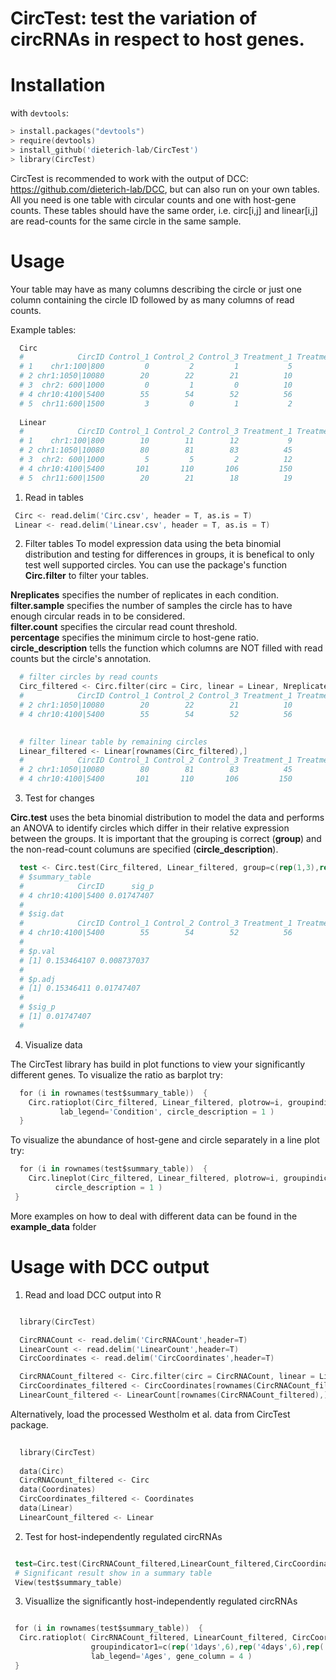 # CircTest: test the variation of circRNAs in respect to host genes.
# Installation

with `devtools`:

```S
> install.packages("devtools")
> require(devtools)
> install_github('dieterich-lab/CircTest')
> library(CircTest)
```
CircTest is recommended to work with the output of DCC: https://github.com/dieterich-lab/DCC, but can also run on your own tables. 
All you need is one table with circular counts and one with host-gene counts. 
These tables should have the same order, i.e. circ[i,j] and linear[i,j] are read-counts for the same circle in the same sample.


# Usage

Your table may have as many columns describing the circle or just one column containing the circle ID followed by as many columns of read counts.

Example tables:

```S
  Circ
  #            CircID Control_1 Control_2 Control_3 Treatment_1 Treatment_2 Treatment_3
  # 1    chr1:100|800         0         2         1           5           4           0
  # 2 chr1:1050|10080        20        22        21          10          13           0
  # 3  chr2: 600|1000         0         1         0          10           0           1
  # 4 chr10:4100|5400        55        54        52          56          53          50
  # 5  chr11:600|1500         3         0         1           2           2           3
  
  Linear
  #            CircID Control_1 Control_2 Control_3 Treatment_1 Treatment_2 Treatment_3
  # 1    chr1:100|800        10        11        12           9          10          10
  # 2 chr1:1050|10080        80        81        83          45          48          46
  # 3  chr2: 600|1000         5         5         2          12           8           7
  # 4 chr10:4100|5400       101       110       106         150         160         153
  # 5  chr11:600|1500        20        21        18          19          20          20

```

1) Read in tables

 ```S
  Circ <- read.delim('Circ.csv', header = T, as.is = T)
  Linear <- read.delim('Linear.csv', header = T, as.is = T)
```

2) Filter tables 
To model expression data using the beta binomial distribution and testing for differences in groups, it is benefical to only test well supported circles. You can use the package's function **Circ.filter** to filter your tables.

**Nreplicates** specifies the number of replicates in each condition.  
**filter.sample** specifies the number of samples the circle has to have enough circular reads in to be considered.  
**filter.count** specifies the circular read count threshold.  
**percentage** specifies the minimum circle to host-gene ratio.  
**circle_description** tells the function which columns are NOT filled with read counts but the circle's annotation.  

```S
  # filter circles by read counts
  Circ_filtered <- Circ.filter(circ = Circ, linear = Linear, Nreplicates = 3, filter.sample = 3, filter.count = 5, percentage = 0.1, circle_description = 1)
  #            CircID Control_1 Control_2 Control_3 Treatment_1 Treatment_2 Treatment_3
  # 2 chr1:1050|10080        20        22        21          10          13           0
  # 4 chr10:4100|5400        55        54        52          56          53          50

  
  # filter linear table by remaining circles
  Linear_filtered <- Linear[rownames(Circ_filtered),]
  #            CircID Control_1 Control_2 Control_3 Treatment_1 Treatment_2 Treatment_3
  # 2 chr1:1050|10080        80        81        83          45          48          46
  # 4 chr10:4100|5400       101       110       106         150         160         153

  ```

3) Test for changes

**Circ.test** uses the beta binomial distribution to model the data and performs an ANOVA to identify circles which differ in their relative expression between the groups.
It is important that the grouping is correct (**group**) and the non-read-count columuns are specified (**circle_description**).

```S
  test <- Circ.test(Circ_filtered, Linear_filtered, group=c(rep(1,3),rep(2,3)), circle_description = 1)
  # $summary_table
  #            CircID      sig_p
  # 4 chr10:4100|5400 0.01747407
  # 
  # $sig.dat
  #            CircID Control_1 Control_2 Control_3 Treatment_1 Treatment_2 Treatment_3
  # 4 chr10:4100|5400        55        54        52          56          53          50
  # 
  # $p.val
  # [1] 0.153464107 0.008737037
  # 
  # $p.adj
  # [1] 0.15346411 0.01747407
  # 
  # $sig_p
  # [1] 0.01747407
  # 
  ```
4) Visualize data

The CircTest library has build in plot functions to view your significantly different genes.
To visualize the ratio as barplot try:
```S
  for (i in rownames(test$summary_table))  { 
    Circ.ratioplot(Circ_filtered, Linear_filtered, plotrow=i, groupindicator1=c(rep('Control',3),rep('Treatment',3)), 
		   lab_legend='Condition', circle_description = 1 )
  }
```

To visualize the abundance of host-gene and circle separately in a line plot try:
```S
  for (i in rownames(test$summary_table))  {
    Circ.lineplot(Circ_filtered, Linear_filtered, plotrow=i, groupindicator1=c(rep('Control',3),rep('Treatment',3)),
		  circle_description = 1 )
 }
```

More examples on how to deal with different data can be found in the **example_data** folder 

# Usage with DCC output



1) Read and load DCC output into R

```S

  library(CircTest)

  CircRNACount <- read.delim('CircRNACount',header=T)
  LinearCount <- read.delim('LinearCount',header=T)
  CircCoordinates <- read.delim('CircCoordinates',header=T)

  CircRNACount_filtered <- Circ.filter(circ = CircRNACount, linear = LinearCount, Nreplicates = 6, filter.sample = 6, filter.count = 5, percentage = 0.1)
  CircCoordinates_filtered <- CircCoordinates[rownames(CircRNACount_filtered),]
  LinearCount_filtered <- LinearCount[rownames(CircRNACount_filtered),]
```

Alternatively, load the processed Westholm et al. data from CircTest package.

```S
  
  library(CircTest)
  
  data(Circ)
  CircRNACount_filtered <- Circ
  data(Coordinates)
  CircCoordinates_filtered <- Coordinates
  data(Linear)
  LinearCount_filtered <- Linear
```

2) Test for host-independently regulated circRNAs

```S

 test=Circ.test(CircRNACount_filtered,LinearCount_filtered,CircCoordinates_filtered,group=c(rep(1,6),rep(2,6),rep(3,6)))
 # Significant result show in a summary table
 View(test$summary_table)
```

3) Visuallize the significantly host-independently regulated circRNAs

```S

 for (i in rownames(test$summary_table))  {
  Circ.ratioplot( CircRNACount_filtered, LinearCount_filtered, CircCoordinates_filtered, plotrow=i, 
                  groupindicator1=c(rep('1days',6),rep('4days',6),rep('20days',6)), 
                  lab_legend='Ages', gene_column = 4 )
 }
```
